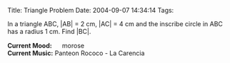 Title: Triangle Problem
Date: 2004-09-07 14:34:14
Tags: 

<p>In a triangle ABC, |AB| = 2&#160;cm, |AC| = 4&#160;cm and the inscribe circle in ABC has a radius 1&#160;cm. Find |BC|.</p>

<p><strong>Current Mood:</strong> <img width="15" height="15" src="http://stat.livejournal.com/img/mood/growf/smileys/sad.gif"/> morose<br/><strong>Current Music:</strong> Panteon Rococo - La Carencia</p>
